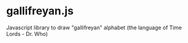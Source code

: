 gallifreyan.js
==============

Javascript library to draw "gallifreyan" alphabet (the language of Time Lords - Dr. Who)
